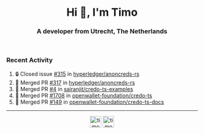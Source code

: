 <h1 align="center">Hi 👋, I'm Timo</h1>
<h3 align="center">A developer from Utrecht, The Netherlands</h3>
<br/>
<!-- https://github.com/rahuldkjain/github-profile-readme-generator --!>

<!--  <p align="left"><img src="https://github-readme-stats.vercel.app/api?username=timoglastra&show_icons=true&count_private=true&" alt="timoglastra" /></p> --!>

<!--
Github language stats
<p align="left"><img src="https://github-readme-stats.vercel.app/api/top-langs/?username=timoglastra&layout=compact" alt="timoglastra" /><p>
-->

<!-- Codestats language stats -->
<!-- <p align="left"><img src="https://codestats-readme.vercel.app/api/top-langs/?username=timoglastra&layout=compact&language_count=12" alt="timoglastra" /><p>    --!>
  
<h3>Recent Activity</h3>

<!--START_SECTION:activity-->
1. 🔒 Closed issue [#315](https://github.com/hyperledger/anoncreds-rs/issues/315) in [hyperledger/anoncreds-rs](https://github.com/hyperledger/anoncreds-rs)
2. 🎉 Merged PR [#317](https://github.com/hyperledger/anoncreds-rs/pull/317) in [hyperledger/anoncreds-rs](https://github.com/hyperledger/anoncreds-rs)
3. 🎉 Merged PR [#4](https://github.com/sairanjit/credo-ts-examples/pull/4) in [sairanjit/credo-ts-examples](https://github.com/sairanjit/credo-ts-examples)
4. 🎉 Merged PR [#1708](https://github.com/openwallet-foundation/credo-ts/pull/1708) in [openwallet-foundation/credo-ts](https://github.com/openwallet-foundation/credo-ts)
5. 🎉 Merged PR [#149](https://github.com/openwallet-foundation/credo-ts-docs/pull/149) in [openwallet-foundation/credo-ts-docs](https://github.com/openwallet-foundation/credo-ts-docs)
<!--END_SECTION:activity-->

---

<p align="center">
<a href="https://twitter.com/timoglastra" target="blank"><img align="center" src="https://cdn.jsdelivr.net/npm/simple-icons@3.0.1/icons/twitter.svg" alt="timoglastra" height="30" width="30" /></a>
<a href="https://linkedin.com/in/timoglastra" target="blank"><img align="center" src="https://cdn.jsdelivr.net/npm/simple-icons@3.0.1/icons/linkedin.svg" alt="timoglastra" height="30" width="30" /></a>
</p>



